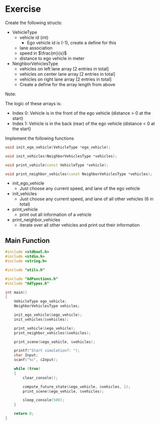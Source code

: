 # Exercise

Create the following structs:

- VehicleType
  - vehicle id (int)
    - Ego vehicle id is (-1), create a define for this
  - lane association
  - speed in $\frac{m}{s}$
  - distance to ego vehicle in meter
- NeighborVehiclesType
  - vehicles on left lane array [2 entries in total]
  - vehicles on center lane array [2 entries in total]
  - vehicles on right lane array [2 entries in total]
  - Create a define for the array length from above

Note:

The logic of these arrays is:

- Index 0: Vehicle is in the front of the ego vehicle (distance > 0 at the start)
- Index 1: Vehicle is in the back (rear) of the ego vehicle (distance < 0 at the start)

Implement the following functions

```cpp
void init_ego_vehicle(VehicleType *ego_vehicle);

void init_vehicles(NeighborVehiclesType *vehicles);

void print_vehicle(const VehicleType *vehicle);

void print_neighbor_vehicles(const NeighborVehiclesType *vehicles);
```

- init_ego_vehicle
  - Just choose any current speed, and lane of the ego vehicle
- init_vehicles
  - Just choose any current speed, and lane of all other vehicles (6 in total)
- print_vehicle
  - print out all information of a vehicle
- print_neighbor_vehicles
  - iterate over all other vehicles and print out their information

## Main Function

```cpp
#include <stdbool.h>
#include <stdio.h>
#include <string.h>

#include "utils.h"

#include "AdFunctions.h"
#include "AdTypes.h"

int main()
{
    VehicleType ego_vehicle;
    NeighborVehiclesType vehicles;

    init_ego_vehicle(&ego_vehicle);
    init_vehicles(&vehicles);

    print_vehicle(&ego_vehicle);
    print_neighbor_vehicles(&vehicles);

    print_scene(&ego_vehicle, &vehicles);

    printf("Start simulation?: ");
    char Input;
    scanf("%c", &Input);

    while (true)
    {
        clear_console();

        compute_future_state(&ego_vehicle, &vehicles, 1);
        print_scene(&ego_vehicle, &vehicles);

        sleep_console(500);
    }

    return 0;
}
```
